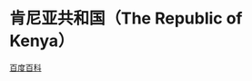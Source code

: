 # 肯尼亚共和国（The Republic of Kenya）

[百度百科](https://baike.baidu.com/item/%E8%82%AF%E5%B0%BC%E4%BA%9A/414093)